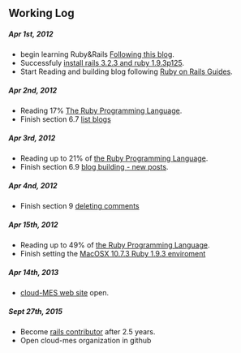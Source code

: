 Working Log
-----------

##### Apr 1st, 2012
* begin learning Ruby&Rails [Following this blog](http://huacnlee.com/blog/how-to-start-learning-ruby-on-rails/ "huacnlee blog").
* Successfuly [install rails 3.2.3 and ruby 1.9.3p125](http://eric.cloud-mes.com/2012/04/1/install-Ruby-1.9.3-and-Rails-3.2.3-on-Windows-7.html).
* Start Reading and building blog following [Ruby on Rails Guides](http://guides.rubyonrails.org/getting_started.html).

##### Apr 2nd, 2012
* Reading 17% [The Ruby Programming Language](http://www.amazon.com/Ruby-Programming-Language-David-Flanagan/dp/0596516177).
* Finish section 6.7 [list blogs](http://guides.rubyonrails.org/getting_started.html#listing-all-posts)

##### Apr 3rd, 2012
* Reading up to 21% of [the Ruby Programming Language](http://www.amazon.com/Ruby-Programming-Language-David-Flanagan/dp/0596516177).
* Finish section 6.9 [blog building - new posts](http://guides.rubyonrails.org/getting_started.html#creating-new-posts).

##### Apr 4nd, 2012
* Finish section 9 [deleting comments](http://guides.rubyonrails.org/getting_started.html#deleting-associated-objects)

##### Apr 15th, 2012
* Reading up to 49% of [the Ruby Programming Language](http://www.amazon.com/Ruby-Programming-Language-David-Flanagan/dp/0596516177).
* Finish setting the [MacOSX 10.7.3 Ruby 1.9.3 enviroment](http://ruby-china.org/wiki/install_ruby_guide)

##### Apr 14th, 2013
* [cloud-MES web site](http://www.cloud-mes.com/) open.

##### Sept 27th, 2015
* Become [rails contributor](http://contributors.rubyonrails.org/contributors/eric-guo/commits) after 2.5 years.
* Open cloud-mes organization in github
